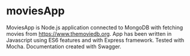 # moviesApp
MoviesApp is Node.js application connected to MongoDB with fetching movies from https://www.themoviedb.org. App has been written in Javascript using ES6 features and with Express framework. Tested with Mocha. Documentation created with Swagger.

